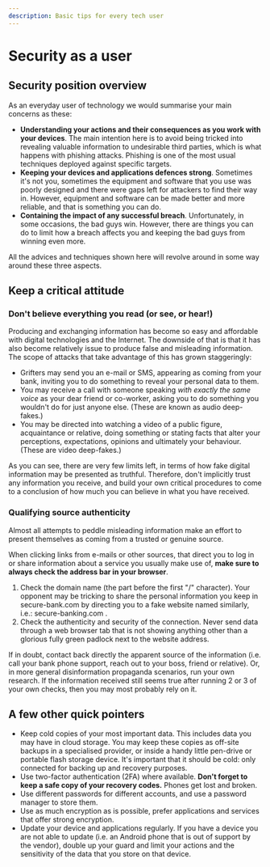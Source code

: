 ```yaml
---
description: Basic tips for every tech user‌
---
```


# Security as a user

## Security position overview

As an everyday user of technology we would summarise your main concerns as these:

* **Understanding your actions and their consequences as you work with your devices**. The main intention here is to avoid being tricked into revealing valuable information to undesirable third parties, which is what happens with phishing attacks. Phishing is one of the most usual techniques deployed against specific targets.
* **Keeping your devices and applications defences strong**. Sometimes it's not you, sometimes the equipment and software that you use was poorly designed and there were gaps left for attackers to find their way in. However, equipment and software can be made better and more reliable, and that is something you can do.  
* **Containing the impact of any successful breach**. Unfortunately, in some occasions, the bad guys win. However, there are things you can do to limit how a breach affects you and keeping the bad guys from winning even more.

All the advices and techniques shown here will revolve around in some way around these three aspects.

## Keep a critical attitude

### Don't believe everything you read \(or see, or hear!\)

Producing and exchanging information has become so easy and affordable with digital technologies and the Internet. The downside of that is that it has also become relatively issue to produce false and misleading information. The scope of attacks that take advantage of this has grown staggeringly:

* Grifters may send you an e-mail or SMS, appearing as coming from your bank, inviting you to do something to reveal your personal data to them.
* You may receive a call with someone speaking _with exactly the same voice_ as your dear friend or co-worker, asking you to do something you wouldn't do for just anyone else. \(These are known as audio deep-fakes.\)
* You may be directed into watching a video of a public figure, acquaintance or relative, doing something or stating facts that alter your perceptions, expectations, opinions and ultimately your behaviour. \(These are video deep-fakes.\)

As you can see, there are very few limits left, in terms of how fake digital information may be presented as truthful. Therefore, don't implicitly trust any information you receive, and build your own critical procedures to come to a conclusion of how much you can believe in what you have received.

### Qualifying source authenticity

Almost all attempts to peddle misleading information make an effort to present themselves as coming from a trusted or genuine source.

When clicking links from e-mails or other sources, that direct you to log in or share information about a service you usually make use of, **make sure to always check the address bar in your browser**.

1. Check the domain name \(the part before the first "/" character\). Your opponent may be tricking to share the personal information you keep in secure-bank.com by directing you to a fake website named similarly, i.e.: secure-banking.com .
2. Check the authenticity and security of the connection. Never send data through a web browser tab that is not showing anything other than a glorious fully green padlock next to the website address.

If in doubt, contact back directly the apparent source of the information \(i.e. call your bank phone support, reach out to your boss, friend or relative\). Or, in more general disinformation propaganda scenarios, run your own research. If the information received still seems true after running 2 or 3 of your own checks, then you may most probably rely on it.

## A few other quick pointers

* Keep cold copies of your most important data. This includes data you may have in cloud storage. You may keep these copies as off-site backups in a specialised provider, or inside a handy little pen-drive or portable flash storage device. It's important that it should be cold: only connected for backing up and recovery purposes.
* Use two-factor authentication \(2FA\) where available. **Don't forget to keep a safe copy of your recovery codes.** Phones get lost and broken.
* Use different passwords for different accounts, and use a password manager to store them.
* Use as much encryption as is possible, prefer applications and services that offer strong encryption.
* Update your device and applications regularly. If you have a device you are not able to update \(i.e. an Android phone that is out of support by the vendor\), double up your guard and limit your actions and the sensitivity of the data that you store on that device. 

